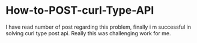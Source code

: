 # How-to-POST-curl-Type-API
I have read number of post regarding this problem, finally i m successful in solving curl type post api. Really this was challenging work for me.
